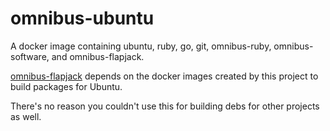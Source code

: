 # omnibus-ubuntu

A docker image containing ubuntu, ruby, go, git, omnibus-ruby, omnibus-software, and omnibus-flapjack.

[omnibus-flapjack](https://github.com/flapjack/omnibus-flapjack) depends on the docker images created by this project to build packages for Ubuntu.

There's no reason you couldn't use this for building debs for other projects as well.

